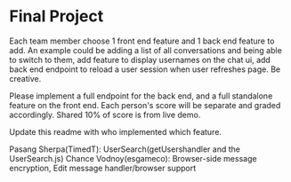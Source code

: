 # Final Project

Each team member choose 1 front end feature and 1 back end feature to add. An example could be adding a list of all conversations and being able to switch to them, add feature to display usernames on the chat ui, add back end endpoint to reload a user session when user refreshes page. Be creative.

Please implement a full endpoint for the back end, and a full standalone feature on the front end. Each person's score will be separate and graded accordingly. Shared 10% of score is from live demo.

Update this readme with who implemented which feature.

Pasang Sherpa(TimedT): UserSearch(getUsershandler and the UserSearch.js) 
Chance Vodnoy(esgameco): Browser-side message encryption, Edit message handler/browser support